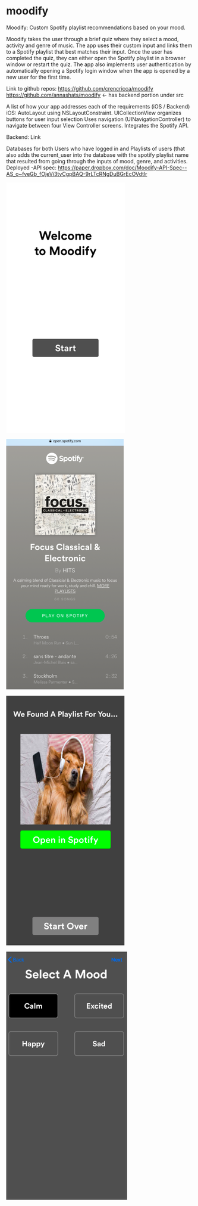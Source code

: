 # moodify
Moodify:
Custom Spotify playlist recommendations based on your mood.

Moodify takes the user through a brief quiz where they select a mood, activity and genre of music. The app uses their custom input and links them to a Spotify playlist that best matches their input. Once the user has completed the quiz, they can either open the Spotify playlist in a browser window or restart the quiz. The app also implements user authentication by automatically opening a Spotify login window when the app is opened by a new user for the first time.

Link to github repos:
https://github.com/crencricca/moodify
https://github.com/annashats/moodify <- has backend portion under src

A list of how your app addresses each of the requirements (iOS / Backend)
iOS:
AutoLayout using NSLayoutConstraint.
UICollectionView organizes buttons for user input selection
Uses navigation (UINavigationController) to navigate between four View Controller screens.
Integrates the Spotify API.

Backend: Link

Databases for both Users who have logged in and Playlists of users (that also adds the current_user into the database with the spotify playlist name that resulted from going through the inputs of mood, genre, and activities. Deployed -API spec: https://paper.dropbox.com/doc/Moodify-API-Spec--AS_o~fveGb_fOjeVi3tvCgpBAQ-9rLTcRNgDuBGrEcOVdtlr

![Welcome Screen](https://github.com/crencricca/moodify/blob/master/screenshots/main.png)

![Mood Selection Screen](https://github.com/crencricca/moodify/blob/master/screenshots/playlist.png)

![Playlist Result](https://github.com/crencricca/moodify/blob/master/screenshots/result.png)

![Playlist in Browser](https://github.com/crencricca/moodify/blob/master/screenshots/selection.png)
